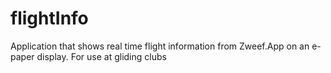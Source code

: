 # flightInfo
Application that shows real time flight information from Zweef.App on an e-paper display. For use at gliding clubs

